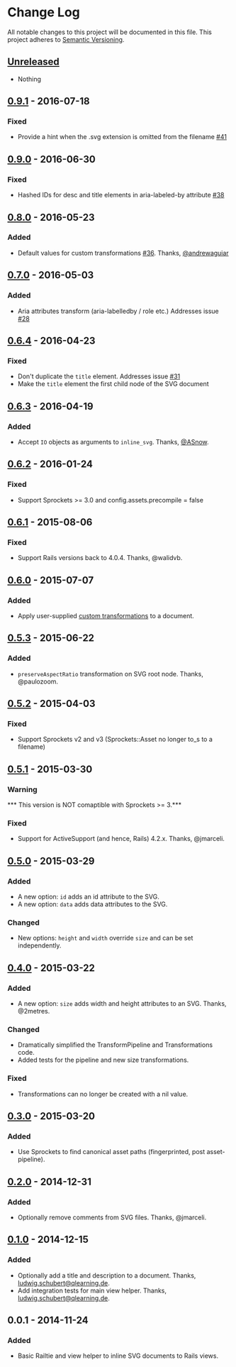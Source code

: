 # Change Log
All notable changes to this project will be documented in this file.
This project adheres to [Semantic Versioning](http://semver.org/).

## [Unreleased][unreleased]
- Nothing

## [0.9.1] - 2016-07-18
### Fixed
- Provide a hint when the .svg extension is omitted from the filename
  [#41](https://github.com/jamesmartin/inline_svg/issues/41)

## [0.9.0] - 2016-06-30
### Fixed
- Hashed IDs for desc and title elements in aria-labeled-by attribute
  [#38](https://github.com/jamesmartin/inline_svg/issues/38)

## [0.8.0] - 2016-05-23
### Added
- Default values for custom transformations
  [#36](https://github.com/jamesmartin/inline_svg/issues/36). Thanks,
  [@andrewaguiar](https://github.com/andrewaguiar)

## [0.7.0] - 2016-05-03
### Added
- Aria attributes transform (aria-labelledby / role etc.) Addresses issue
  [#28](https://github.com/jamesmartin/inline_svg/issues/28)

## [0.6.4] - 2016-04-23
### Fixed
- Don't duplicate the `title` element. Addresses issue
  [#31](https://github.com/jamesmartin/inline_svg/issues/31)
- Make the `title` element the first child node of the SVG document

## [0.6.3] - 2016-04-19
### Added
- Accept `IO` objects as arguments to `inline_svg`. Thanks,
  [@ASnow](https://github.com/ASnow).

## [0.6.2] - 2016-01-24
### Fixed
- Support Sprockets >= 3.0 and config.assets.precompile = false

## [0.6.1] - 2015-08-06
### Fixed
- Support Rails versions back to 4.0.4. Thanks, @walidvb.

## [0.6.0] - 2015-07-07
### Added
- Apply user-supplied [custom
transformations](https://github.com/jamesmartin/inline_svg/blob/master/README.md#custom-transformations) to a document.

## [0.5.3] - 2015-06-22
### Added
- `preserveAspectRatio` transformation on SVG root node. Thanks, @paulozoom.

## [0.5.2] - 2015-04-03
### Fixed
- Support Sprockets v2 and v3 (Sprockets::Asset no longer to_s to a filename)

## [0.5.1] - 2015-03-30
### Warning
*** This version is NOT comaptible with Sprockets >= 3.***

### Fixed
- Support for ActiveSupport (and hence, Rails) 4.2.x. Thanks, @jmarceli.

## [0.5.0] - 2015-03-29
### Added
- A new option: `id` adds an id attribute to the SVG.
- A new option: `data` adds data attributes to the SVG.

### Changed
- New options: `height` and `width` override `size` and can be set independently.

## [0.4.0] - 2015-03-22
### Added
- A new option: `size` adds width and height attributes to an SVG. Thanks, @2metres.

### Changed
- Dramatically simplified the TransformPipeline and Transformations code.
- Added tests for the pipeline and new size transformations.

### Fixed
- Transformations can no longer be created with a nil value.

## [0.3.0] - 2015-03-20
### Added
- Use Sprockets to find canonical asset paths (fingerprinted, post asset-pipeline).

## [0.2.0] - 2014-12-31
### Added
- Optionally remove comments from SVG files. Thanks, @jmarceli.

## [0.1.0] - 2014-12-15
### Added
- Optionally add a title and description to a document. Thanks, ludwig.schubert@qlearning.de.
- Add integration tests for main view helper. Thanks, ludwig.schubert@qlearning.de.

## 0.0.1 - 2014-11-24
### Added
- Basic Railtie and view helper to inline SVG documents to Rails views.

[unreleased]: https://github.com/jamesmartin/inline_svg/compare/v0.9.1...HEAD
[0.9.1]: https://github.com/jamesmartin/inline_svg/compare/v0.9.0...v0.9.1
[0.9.0]: https://github.com/jamesmartin/inline_svg/compare/v0.8.0...v0.9.0
[0.8.0]: https://github.com/jamesmartin/inline_svg/compare/v0.7.0...v0.8.0
[0.7.0]: https://github.com/jamesmartin/inline_svg/compare/v0.6.4...v0.7.0
[0.6.4]: https://github.com/jamesmartin/inline_svg/compare/v0.6.3...v0.6.4
[0.6.3]: https://github.com/jamesmartin/inline_svg/compare/v0.6.2...v0.6.3
[0.6.2]: https://github.com/jamesmartin/inline_svg/compare/v0.6.1...v0.6.2
[0.6.1]: https://github.com/jamesmartin/inline_svg/compare/v0.6.0...v0.6.1
[0.6.0]: https://github.com/jamesmartin/inline_svg/compare/v0.5.3...v0.6.0
[0.5.3]: https://github.com/jamesmartin/inline_svg/compare/v0.5.2...v0.5.3
[0.5.2]: https://github.com/jamesmartin/inline_svg/compare/v0.5.1...v0.5.2
[0.5.1]: https://github.com/jamesmartin/inline_svg/compare/v0.5.0...v0.5.1
[0.5.0]: https://github.com/jamesmartin/inline_svg/compare/v0.4.0...v0.5.0
[0.4.0]: https://github.com/jamesmartin/inline_svg/compare/v0.3.0...v0.4.0
[0.3.0]: https://github.com/jamesmartin/inline_svg/compare/v0.2.0...v0.3.0
[0.2.0]: https://github.com/jamesmartin/inline_svg/compare/v0.1.0...v0.2.0
[0.1.0]: https://github.com/jamesmartin/inline_svg/compare/v0.0.1...v0.1.0
